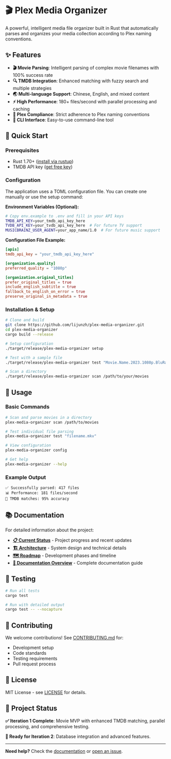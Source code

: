 # 🎬 Plex Media Organizer

A powerful, intelligent media file organizer built in Rust that automatically parses and organizes your media collection according to Plex naming conventions.

## ✨ Features

- **🎬 Movie Parsing**: Intelligent parsing of complex movie filenames with 100% success rate
- **🔍 TMDB Integration**: Enhanced matching with fuzzy search and multiple strategies
- **🌏 Multi-language Support**: Chinese, English, and mixed content
- **⚡ High Performance**: 180+ files/second with parallel processing and caching
- **🎯 Plex Compliance**: Strict adherence to Plex naming conventions
- **🔧 CLI Interface**: Easy-to-use command-line tool

## 🚀 Quick Start

### Prerequisites
- Rust 1.70+ ([install via rustup](https://rustup.rs/))
- TMDB API key ([get free key](https://www.themoviedb.org/settings/api))

### Configuration
The application uses a TOML configuration file. You can create one manually or use the setup command:

**Environment Variables (Optional):**
```bash
# Copy env.example to .env and fill in your API keys
TMDB_API_KEY=your_tmdb_api_key_here
TVDB_API_KEY=your_tvdb_api_key_here  # For future TV support
MUSICBRAINZ_USER_AGENT=your_app_name/1.0  # For future music support
```

**Configuration File Example:**
```toml
[apis]
tmdb_api_key = "your_tmdb_api_key_here"

[organization.quality]
preferred_quality = "1080p"

[organization.original_titles]
prefer_original_titles = true
include_english_subtitle = true
fallback_to_english_on_error = true
preserve_original_in_metadata = true
```

### Installation & Setup
```bash
# Clone and build
git clone https://github.com/lijunzh/plex-media-organizer.git
cd plex-media-organizer
cargo build --release

# Setup configuration
./target/release/plex-media-organizer setup

# Test with a sample file
./target/release/plex-media-organizer test "Movie.Name.2023.1080p.BluRay.mkv"

# Scan a directory
./target/release/plex-media-organizer scan /path/to/your/movies
```

## 📖 Usage

### Basic Commands
```bash
# Scan and parse movies in a directory
plex-media-organizer scan /path/to/movies

# Test individual file parsing
plex-media-organizer test "filename.mkv"

# View configuration
plex-media-organizer config

# Get help
plex-media-organizer --help
```

### Example Output
```
✅ Successfully parsed: 417 files
📊 Performance: 181 files/second
🎯 TMDB matches: 95% accuracy
```

## 📚 Documentation

For detailed information about the project:

- **[📋 Current Status](docs/CURRENT_STATUS.md)** - Project progress and recent updates
- **[🏗️ Architecture](docs/ARCHITECTURE.md)** - System design and technical details
- **[🗺️ Roadmap](docs/IMPLEMENTATION_ROADMAP.md)** - Development phases and timeline
- **[📖 Documentation Overview](docs/README.md)** - Complete documentation guide

## 🧪 Testing

```bash
# Run all tests
cargo test

# Run with detailed output
cargo test -- --nocapture
```

## 🤝 Contributing

We welcome contributions! See [CONTRIBUTING.md](CONTRIBUTING.md) for:
- Development setup
- Code standards
- Testing requirements
- Pull request process

## 📄 License

MIT License - see [LICENSE](LICENSE) for details.

## 🎯 Project Status

**✅ Iteration 1 Complete**: Movie MVP with enhanced TMDB matching, parallel processing, and comprehensive testing.

**🚀 Ready for Iteration 2**: Database integration and advanced features.

---

**Need help?** Check the [documentation](docs/) or [open an issue](https://github.com/lijunzh/plex-media-organizer/issues).

